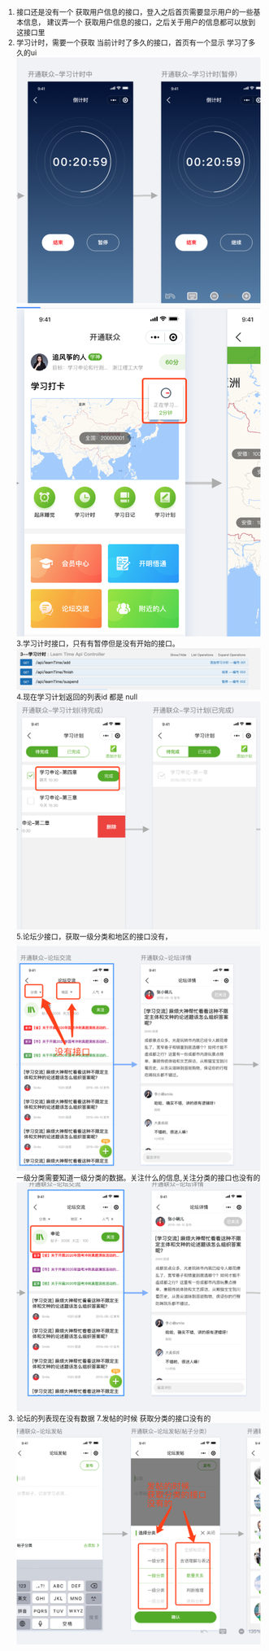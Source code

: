 1. 接口还是没有一个 获取用户信息的接口，登入之后首页需要显示用户的一些基本信息，
建议弄一个 获取用户信息的接口，之后关于用户的信息都可以放到这接口里
2. 学习计时，需要一个获取 当前计时了多久的接口，首页有一个显示 学习了多久的ui
![img](./img/1.png)
![img](./img/7.png)
3.学习计时接口，只有有暂停但是没有开始的接口。
![img](./img/2.png)
4.现在学习计划返回的列表id 都是 null
![img](./img/3.png)
5.论坛少接口，获取一级分类和地区的接口没有，
![img](./img/4.png)
一级分类需要知道一级分类的数据。关注什么的信息,关注分类的接口也没有的
![img](./img/5.png)
6. 论坛的列表现在没有数据 
7.发帖的时候 获取分类的接口没有的
![img](./img/6.png)


